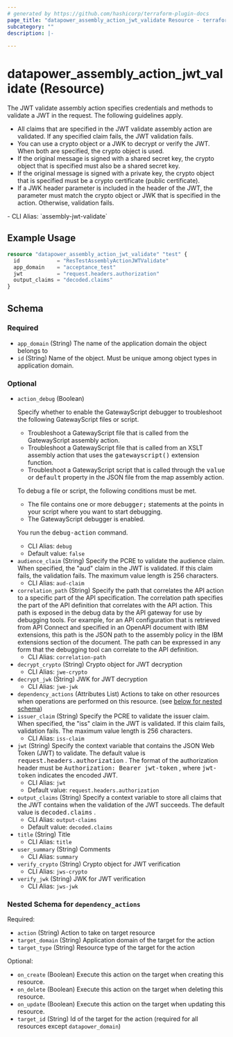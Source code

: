 ```yaml
---
# generated by https://github.com/hashicorp/terraform-plugin-docs
page_title: "datapower_assembly_action_jwt_validate Resource - terraform-provider-datapower"
subcategory: ""
description: |-
  
---
```


# datapower_assembly_action_jwt_validate (Resource)

<p>The JWT validate assembly action specifies credentials and methods to validate a JWT in the request. The following guidelines apply. <ul><li>All claims that are specified in the JWT validate assembly action are validated. If any specified claim fails, the JWT validation fails.</li><li>You can use a crypto object or a JWK to decrypt or verify the JWT. When both are specified, the crypto object is used.</li><li>If the original message is signed with a shared secret key, the crypto object that is specified must also be a shared secret key.</li><li>If the original message is signed with a private key, the crypto object that is specified must be a crypto certificate (public certificate).</li><li>If a JWK header parameter is included in the header of the JWT, the parameter must match the crypto object or JWK that is specified in the action. Otherwise, validation fails.</li></ul></p>
  - CLI Alias: `assembly-jwt-validate`

## Example Usage

```terraform
resource "datapower_assembly_action_jwt_validate" "test" {
  id            = "ResTestAssemblyActionJWTValidate"
  app_domain    = "acceptance_test"
  jwt           = "request.headers.authorization"
  output_claims = "decoded.claims"
}
```

<!-- schema generated by tfplugindocs -->
## Schema

### Required

- `app_domain` (String) The name of the application domain the object belongs to
- `id` (String) Name of the object. Must be unique among object types in application domain.

### Optional

- `action_debug` (Boolean) <p>Specify whether to enable the GatewayScript debugger to troubleshoot the following GatewayScript files or script.</p><ul><li>Troubleshoot a GatewayScript file that is called from the GatewayScript assembly action.</li><li>Troubleshoot a GatewayScript file that is called from an XSLT assembly action that uses the <tt>gatewayscript()</tt> extension function.</li><li>Troubleshoot a GatewayScript script that is called through the <tt>value</tt> or <tt>default</tt> property in the JSON file from the map assembly action.</li></ul><p>To debug a file or script, the following conditions must be met.</p><ul><li>The file contains one or more <tt>debugger;</tt> statements at the points in your script where you want to start debugging.</li><li>The GatewayScript debugger is enabled.</li></ul><p>You run the <tt>debug-action</tt> command.</p>
  - CLI Alias: `debug`
  - Default value: `false`
- `audience_claim` (String) Specify the PCRE to validate the audience claim. When specified, the "aud" claim in the JWT is validated. If this claim fails, the validation fails. The maximum value length is 256 characters.
  - CLI Alias: `aud-claim`
- `correlation_path` (String) Specify the path that correlates the API action to a specific part of the API specification. The correlation path specifies the part of the API definition that correlates with the API action. This path is exposed in the debug data by the API gateway for use by debugging tools. For example, for an API configuration that is retrieved from API Connect and specified in an OpenAPI document with IBM extensions, this path is the JSON path to the assembly policy in the IBM extensions section of the document. The path can be expressed in any form that the debugging tool can correlate to the API definition.
  - CLI Alias: `correlation-path`
- `decrypt_crypto` (String) Crypto object for JWT decryption
  - CLI Alias: `jwe-crypto`
- `decrypt_jwk` (String) JWK for JWT decryption
  - CLI Alias: `jwe-jwk`
- `dependency_actions` (Attributes List) Actions to take on other resources when operations are performed on this resource. (see [below for nested schema](#nestedatt--dependency_actions))
- `issuer_claim` (String) Specify the PCRE to validate the issuer claim. When specified, the "iss" claim in the JWT is validated. If this claim fails, validation fails. The maximum value length is 256 characters.
  - CLI Alias: `iss-claim`
- `jwt` (String) Specify the context variable that contains the JSON Web Token (JWT) to validate. The default value is <tt>request.headers.authorization</tt> . The format of the authorization header must be <tt>Authorization: Bearer jwt-token</tt> , where <tt>jwt-token</tt> indicates the encoded JWT.
  - CLI Alias: `jwt`
  - Default value: `request.headers.authorization`
- `output_claims` (String) Specify a context variable to store all claims that the JWT contains when the validation of the JWT succeeds. The default value is <tt>decoded.claims</tt> .
  - CLI Alias: `output-claims`
  - Default value: `decoded.claims`
- `title` (String) Title
  - CLI Alias: `title`
- `user_summary` (String) Comments
  - CLI Alias: `summary`
- `verify_crypto` (String) Crypto object for JWT verification
  - CLI Alias: `jws-crypto`
- `verify_jwk` (String) JWK for JWT verification
  - CLI Alias: `jws-jwk`

<a id="nestedatt--dependency_actions"></a>
### Nested Schema for `dependency_actions`

Required:

- `action` (String) Action to take on target resource
- `target_domain` (String) Application domain of the target for the action
- `target_type` (String) Resource type of the target for the action

Optional:

- `on_create` (Boolean) Execute this action on the target when creating this resource.
- `on_delete` (Boolean) Execute this action on the target when deleting this resource.
- `on_update` (Boolean) Execute this action on the target when updating this resource.
- `target_id` (String) Id of the target for the action (required for all resources except `datapower_domain`)
